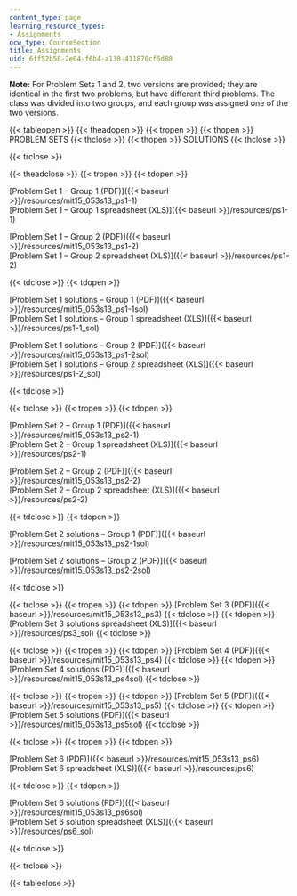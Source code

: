 ```yaml
---
content_type: page
learning_resource_types:
- Assignments
ocw_type: CourseSection
title: Assignments
uid: 6ff52b58-2e04-f6b4-a130-411870cf5d80
---
```


**Note:** For Problem Sets 1 and 2, two versions are provided; they are identical in the first two problems, but have different third problems. The class was divided into two groups, and each group was assigned one of the two versions.

{{< tableopen >}}
{{< theadopen >}}
{{< tropen >}}
{{< thopen >}}
PROBLEM SETS
{{< thclose >}}
{{< thopen >}}
SOLUTIONS
{{< thclose >}}

{{< trclose >}}

{{< theadclose >}}
{{< tropen >}}
{{< tdopen >}}


[Problem Set 1 – Group 1 (PDF)]({{< baseurl >}}/resources/mit15_053s13_ps1-1)  
[Problem Set 1 – Group 1 spreadsheet (XLS)]({{< baseurl >}}/resources/ps1-1)

[Problem Set 1 – Group 2 (PDF)]({{< baseurl >}}/resources/mit15_053s13_ps1-2)  
[Problem Set 1 – Group 2 spreadsheet (XLS)]({{< baseurl >}}/resources/ps1-2)


{{< tdclose >}}
{{< tdopen >}}


[Problem Set 1 solutions – Group 1 (PDF)]({{< baseurl >}}/resources/mit15_053s13_ps1-1sol)  
[Problem Set 1 solutions – Group 1 spreadsheet (XLS)]({{< baseurl >}}/resources/ps1-1_sol)

[Problem Set 1 solutions – Group 2 (PDF)]({{< baseurl >}}/resources/mit15_053s13_ps1-2sol)  
[Problem Set 1 solutions – Group 2 spreadsheet (XLS)]({{< baseurl >}}/resources/ps1-2_sol)


{{< tdclose >}}

{{< trclose >}}
{{< tropen >}}
{{< tdopen >}}


[Problem Set 2 – Group 1 (PDF)]({{< baseurl >}}/resources/mit15_053s13_ps2-1)  
[Problem Set 2 – Group 1 spreadsheet (XLS)]({{< baseurl >}}/resources/ps2-1)

[Problem Set 2 – Group 2 (PDF)]({{< baseurl >}}/resources/mit15_053s13_ps2-2)  
[Problem Set 2 – Group 2 spreadsheet (XLS)]({{< baseurl >}}/resources/ps2-2)


{{< tdclose >}}
{{< tdopen >}}


[Problem Set 2 solutions – Group 1 (PDF)]({{< baseurl >}}/resources/mit15_053s13_ps2-1sol)

[Problem Set 2 solutions – Group 2 (PDF)]({{< baseurl >}}/resources/mit15_053s13_ps2-2sol)


{{< tdclose >}}

{{< trclose >}}
{{< tropen >}}
{{< tdopen >}}
[Problem Set 3 (PDF)]({{< baseurl >}}/resources/mit15_053s13_ps3)
{{< tdclose >}}
{{< tdopen >}}
[Problem Set 3 solutions spreadsheet (XLS)]({{< baseurl >}}/resources/ps3_sol)
{{< tdclose >}}

{{< trclose >}}
{{< tropen >}}
{{< tdopen >}}
[Problem Set 4 (PDF)]({{< baseurl >}}/resources/mit15_053s13_ps4)
{{< tdclose >}}
{{< tdopen >}}
[Problem Set 4 solutions (PDF)]({{< baseurl >}}/resources/mit15_053s13_ps4sol)
{{< tdclose >}}

{{< trclose >}}
{{< tropen >}}
{{< tdopen >}}
[Problem Set 5 (PDF)]({{< baseurl >}}/resources/mit15_053s13_ps5)
{{< tdclose >}}
{{< tdopen >}}
[Problem Set 5 solutions (PDF)]({{< baseurl >}}/resources/mit15_053s13_ps5sol)
{{< tdclose >}}

{{< trclose >}}
{{< tropen >}}
{{< tdopen >}}


[Problem Set 6 (PDF)]({{< baseurl >}}/resources/mit15_053s13_ps6)  
[Problem Set 6 spreadsheet (XLS)]({{< baseurl >}}/resources/ps6)


{{< tdclose >}}
{{< tdopen >}}


[Problem Set 6 solutions (PDF)]({{< baseurl >}}/resources/mit15_053s13_ps6sol)  
[Problem Set 6 solution spreadsheet (XLS)]({{< baseurl >}}/resources/ps6_sol)


{{< tdclose >}}

{{< trclose >}}

{{< tableclose >}}